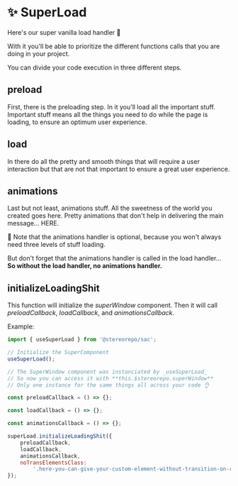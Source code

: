 # ✨ SuperLoad

Here's our super vanilla load handler 💪

With it you'll be able to prioritize the different functions calls that you are doing in your project.

You can divide your code execution in three different steps.

## preload

First, there is the preloading step. In it you'll load all the important stuff. Important stuff means all the things you need to do while the page is loading, to ensure an optimum user experience.

## load

In there do all the pretty and smooth things that will require a user interaction but that are not that important to ensure a great user experience.

## animations

Last but not least, animations stuff. All the sweetness of the world you created goes here. Pretty animations that don't help in delivering the main message... HERE.

🚨 Note that the animations handler is optional, because you won't always need three levels of stuff loading.

But don't forget that the animations handler is called in the load handler... **So without the load handler, no animations handler.**

## initializeLoadingShit

This function will initialize the _superWindow_ component. Then it will call _preloadCallback_, _loadCallback_, and _animationsCallback_.

Example:

```js
import { useSuperLoad } from '@stereorepo/sac';

// Initialize the SuperComponent
useSuperLoad();

// The SuperWindow component was instanciated by _useSuperLoad_
// So now you can access it with **this.$stereorepo.superWindow**
// Only one instance for the same things all across your code 👌

const preloadCallback = () => {};

const loadCallback = () => {};

const animationsCallback = () => {};

superLoad.initializeLoadingShit({
    preloadCallback,
    loadCallback,
    animationsCallback,
    noTransElementsClass:
        '.here-you-can-give-your-custom-element-without-transition-on-resize-class',
});
```
